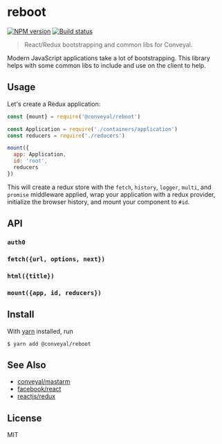 # reboot

[![NPM version][npm-image]][npm-url]
[![Build status][travis-image]][travis-url]

> React/Redux bootstrapping and common libs for Conveyal.

Modern JavaScript applications take a lot of bootstrapping. This library helps with some common libs to include and use on the client to help.

## Usage

Let's create a Redux application:

```js
const {mount} = require('@conveyal/reboot')

const Application = require('./containers/application')
const reducers = require('./reducers')

mount({
  app: Application,
  id: 'root',
  reducers
})
```

This will create a redux store with the `fetch`, `history`, `logger`, `multi`, and `promise` middleware applied, wrap your application with a redux provider, initialize the browser history, and mount your component to `#id`.

## API

### `auth0`

### `fetch({url, options, next})`

### `html({title})`

### `mount({app, id, reducers})`

## Install

With [yarn](https://yarnpkg.com/) installed, run

```
$ yarn add @conveyal/reboot
```

## See Also

- [conveyal/mastarm](https://github.com/conveyal/mastarm)
- [facebook/react](https://github.com/facebook/react)
- [reactjs/redux](https://github.com/reactjs/redux)

## License

MIT

[npm-image]: https://img.shields.io/npm/v/@conveyal/reboot.svg?maxAge=2592000&style=flat-square
[npm-url]: https://www.npmjs.com/package/@conveyal/reboot
[travis-image]: https://img.shields.io/travis/conveyal/reboot.svg?style=flat-square
[travis-url]: https://travis-ci.org/conveyal/reboot
